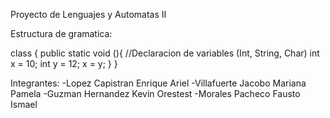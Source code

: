 Proyecto de Lenguajes y Automatas II

Estructura de gramatica:

class <NOMBRE>{
  public static void <NOMBRE>(){
    //Declaracion de variables (Int, String, Char)
    int x = 10;
    int y = 12;
    x = y;
  }
} 

Integrantes:
-Lopez Capistran Enrique Ariel
-Villafuerte Jacobo Mariana Pamela
-Guzman Hernandez Kevin Orestest
-Morales Pacheco Fausto Ismael
